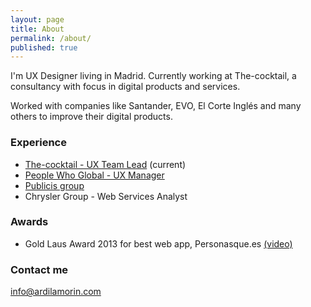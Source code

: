 ```yaml
---
layout: page
title: About
permalink: /about/
published: true
---
```


I'm UX Designer living in Madrid. Currently working at The-cocktail, a consultancy with focus in digital products and services.

Worked with companies like Santander, EVO, El Corte Inglés and many others to improve their digital products.

### Experience

- [The-cocktail - UX Team Lead](https://the-cocktail.com/en "The-cocktail") (current)
- [People Who Global - UX Manager ](https://www.peoplewhoglobal.com)
- [Publicis group](http://www.publicis.es)
- Chrysler Group - Web Services Analyst

### Awards

- Gold Laus Award 2013 for best web app, Personasque.es [(video)](https://youtu.be/ay86Yzjgtqg?list=LLjZ11Zg2k39RqPiDGTpowbA)

### Contact me

[info@ardilamorin.com](mailto:info@ardilamorin.com)
